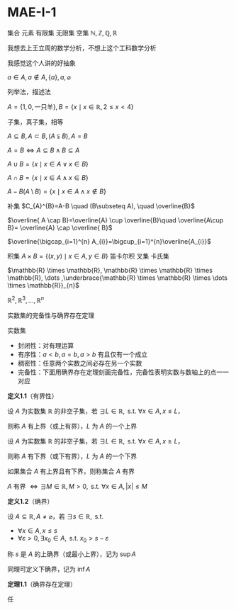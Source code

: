 # MAE-I-1

集合 元素 有限集 无限集 空集 $\mathbb{N,Z,Q,R}$

我想去上王立周的数学分析，不想上这个工科数学分析

我感觉这个人讲的好抽象

$a \in A, a \not\in A,\{ a\}, a, \varnothing$

列举法，描述法

$A=\{ 1, 0, \text{一只羊} \}, B=\{ x\mid x \in \mathbb{R},2\leq x<4 \}$

子集，真子集，相等

$A\subseteq B, A\subset B,(A \subsetneqq B), A=B$

$A=B \iff A \subseteq B \wedge B\subseteq A$

$A\cup B=\{ x \mid x \in A \vee x \in B \}$

$A \cap B = \{  x \mid x \in A \wedge x \in B \}$

$A-B(A\setminus B)=\{ x \mid x \in A \wedge x\not\in B \}$

补集 $C_{A}^{B}=A-B \quad (B\subseteq A), \quad \overline{B}$

$\overline{ A \cap B}=\overline{A} \cup \overline{B}\quad \overline{A\cup B}= \overline{A} \cap \overline{ B}$

$\overline{\bigcap_{i=1}^{n} A_{i}}=\bigcup_{i=1}^{n}\overline{A_{i}}$

积集 $A\times B=\{ (x, y) \mid x \in A, y \in B \}$ 笛卡尔积 叉集 卡氏集

$\mathbb{R} \times \mathbb{R}, \mathbb{R} \times \mathbb{R} \times \mathbb{R},  \dots ,\underbrace{\mathbb{R} \times \mathbb{R} \times \dots \times \mathbb{R}}_{n}$

$\mathbb{R}^{2}, \mathbb{R}^{3}, \dots, \mathbb{R}^{n}$

实数集的完备性与确界存在定理

实数集

- 封闭性：对有理运算
- 有序性：$a<b,a=b,a>b$ 有且仅有一个成立
- 稠密性：任意两个实数之间必存在另一个实数
- 完备性：下面用确界存在定理刻画完备性，完备性表明实数与数轴上的点一一对应

**定义1.1**（有界性）

设 $A$ 为实数集 $\mathbb{R}$ 的非空子集，若 $\exists L \in \mathbb{R},\text{ s.t. } \forall x \in A, x\leq L$，

则称 $A$ 有上界（或上有界），$L$ 为 $A$ 的一个上界

设 $A$ 为实数集 $\mathbb{R}$ 的非空子集，若 $\exists L \in \mathbb{R},\text{ s.t. } \forall x \in A, x\geq L$，

则称 $A$ 有下界（或下有界），$L$ 为 $A$ 的一个下界

如果集合 $A$ 有上界且有下界，则称集合 $A$ 有界

$A$ 有界 $\iff \exists M \in \mathbb{R}, M >0,\text{ s.t. } \forall x \in A  ,  |x| \leq M$

**定义1.2**（确界）

设 $A \subseteq \mathbb{R},A\neq \varnothing$，若 $\exists s \in \mathbb{R},\text{ s.t. }$

- $\forall x \in A, x\leq s$
- $\forall \varepsilon>0, \exists x_{0}\in A,\text{ s.t. } x_{0}>s-\varepsilon$

称 $s$ 是 $A$ 的上确界（或最小上界），记为 $\sup A$

同理可定义下确界，记为 $\inf A$

**定理1.1**（确界存在定理）

任